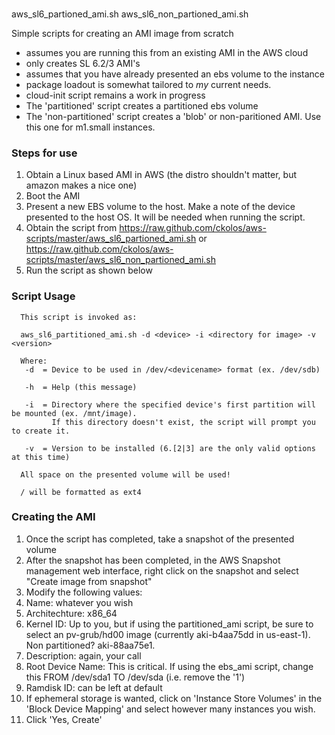 ### 
aws\_sl6\_partioned\_ami.sh
aws\_sl6\_non\_partioned\_ami.sh

Simple scripts for creating an AMI image from scratch
* assumes you are running this from an existing AMI in the AWS cloud  
* only creates SL 6.2/3 AMI's  
* assumes that you have already presented an ebs volume to the instance  
* package loadout is somewhat tailored to *my* current needs.  
* cloud-init script remains a work in progress
* The 'partitioned' script creates a partitioned ebs volume
* The 'non-partitioned' script creates a 'blob' or non-paritioned AMI. Use this one for m1.small instances.

### Steps for use

1. Obtain a Linux based AMI in AWS (the distro shouldn't matter, but amazon makes a nice one)
2. Boot the AMI
3. Present a new EBS volume to the host. Make a note of the device presented to the host OS. It will be needed when running the script.
4. Obtain the script from https://raw.github.com/ckolos/aws-scripts/master/aws_sl6_partioned_ami.sh or  https://raw.github.com/ckolos/aws-scripts/master/aws_sl6_non_partioned_ami.sh
5. Run the script as shown below 

### Script Usage

      This script is invoked as: 
      
      aws_sl6_partitioned_ami.sh -d <device> -i <directory for image> -v <version>
      
      Where:
       -d  = Device to be used in /dev/<devicename> format (ex. /dev/sdb)

       -h  = Help (this message)

       -i  = Directory where the specified device's first partition will be mounted (ex. /mnt/image).
             If this directory doesn't exist, the script will prompt you to create it.

       -v  = Version to be installed (6.[2|3] are the only valid options at this time)

      All space on the presented volume will be used!
      
      / will be formatted as ext4

### Creating the AMI
1. Once the script has completed, take a snapshot of the presented volume
2. After the snapshot has been completed, in the AWS Snapshot management web interface, right click on the snapshot and select "Create image from snapshot"
3. Modify the following values:
  1. Name: whatever you wish
  2. Architechture: x86\_64
  3. Kernel ID: Up to you, but if using the partitioned\_ami script, be sure to select an pv-grub/hd00 image (currently aki-b4aa75dd in us-east-1). Non partitioned? aki-88aa75e1.
  4. Description: again, your call
  5. Root Device Name: This is critical. If using the ebs\_ami script, change this FROM /dev/sda1 TO /dev/sda (i.e. remove the '1')
  6. Ramdisk ID: can be left at default
  7. If ephemeral storage is wanted, click on 'Instance Store Volumes' in the 'Block Device Mapping' and select however many instances you wish.
4. Click 'Yes, Create'

